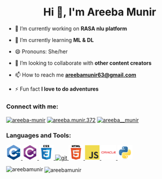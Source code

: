 <h1 align="center">Hi 👋, I'm Areeba Munir</h1>

- 🔭 I’m currently working on **RASA nlu platform**

- 🌱 I’m currently learning **ML & DL**

- 😄 Pronouns: She/her

- 👯 I’m looking to collaborate with **other content creators**

- 📫 How to reach me **areebamunir63@gmail.com**

- ⚡ Fun fact **I love to do adventures**

<h3 align="left">Connect with me:</h3>
<p align="left">
<a href="https://linkedin.com/in/areeba-munir" target="blank"><img align="center" src="https://cdn.jsdelivr.net/npm/simple-icons@3.0.1/icons/linkedin.svg" alt="areeba-munir" height="30" width="40" /></a>
<a href="https://fb.com/areeba.munir.372" target="blank"><img align="center" src="https://cdn.jsdelivr.net/npm/simple-icons@3.0.1/icons/facebook.svg" alt="areeba.munir.372" height="30" width="40" /></a>
<a href="https://instagram.com/areeba__munir" target="blank"><img align="center" src="https://cdn.jsdelivr.net/npm/simple-icons@3.0.1/icons/instagram.svg" alt="areeba__munir" height="30" width="40" /></a>
</p>

<h3 align="left">Languages and Tools:</h3>
<p align="left"> <a href="https://www.w3schools.com/cpp/" target="_blank"> <img src="https://raw.githubusercontent.com/devicons/devicon/master/icons/cplusplus/cplusplus-original.svg" alt="cplusplus" width="40" height="40"/> </a> <a href="https://www.w3schools.com/cs/" target="_blank"> <img src="https://raw.githubusercontent.com/devicons/devicon/master/icons/csharp/csharp-original.svg" alt="csharp" width="40" height="40"/> </a> <a href="https://www.w3schools.com/css/" target="_blank"> <img src="https://raw.githubusercontent.com/devicons/devicon/master/icons/css3/css3-original-wordmark.svg" alt="css3" width="40" height="40"/> </a> <a href="https://git-scm.com/" target="_blank"> <img src="https://www.vectorlogo.zone/logos/git-scm/git-scm-icon.svg" alt="git" width="40" height="40"/> </a> <a href="https://www.w3.org/html/" target="_blank"> <img src="https://raw.githubusercontent.com/devicons/devicon/master/icons/html5/html5-original-wordmark.svg" alt="html5" width="40" height="40"/> </a> <a href="https://developer.mozilla.org/en-US/docs/Web/JavaScript" target="_blank"> <img src="https://raw.githubusercontent.com/devicons/devicon/master/icons/javascript/javascript-original.svg" alt="javascript" width="40" height="40"/> </a> <a href="https://www.oracle.com/" target="_blank"> <img src="https://raw.githubusercontent.com/devicons/devicon/master/icons/oracle/oracle-original.svg" alt="oracle" width="40" height="40"/> </a> <a href="https://www.python.org" target="_blank"> <img src="https://raw.githubusercontent.com/devicons/devicon/master/icons/python/python-original.svg" alt="python" width="40" height="40"/> </a> </p>

<p><img align="left" src="https://github-readme-stats.vercel.app/api/top-langs?username=areebamunir&show_icons=true&locale=en&layout=compact" alt="areebamunir" /></p>

<p>&nbsp;<img align="center" src="https://github-readme-stats.vercel.app/api?username=areebamunir&show_icons=true&locale=en" alt="areebamunir" /></p>


